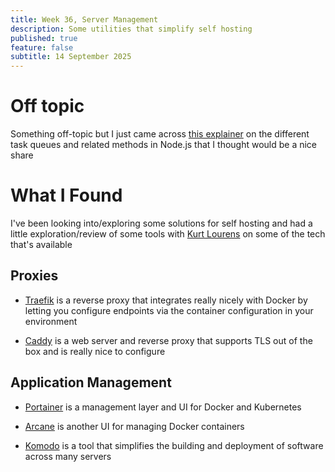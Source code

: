 ```yaml
---
title: Week 36, Server Management
description: Some utilities that simplify self hosting
published: true
feature: false
subtitle: 14 September 2025
---
```

# Off topic

Something off-topic but I just came across [this explainer](https://biomousavi.com/difference-between-process-nexttick-setimmediate-and-settimeout-in-node-js) on the different task queues and related methods in Node.js that I thought would be a nice share

# What I Found

I've been looking into/exploring some solutions for self hosting and had a little exploration/review of some tools with [Kurt Lourens](https://kurtlourens.com/) on some of the tech that's available

## Proxies

*   [Traefik](https://github.com/traefik/traefik) is a reverse proxy that integrates really nicely with Docker by letting you configure endpoints via the container configuration in your environment
    
*   [Caddy](https://github.com/caddyserver/caddy) is a web server and reverse proxy that supports TLS out of the box and is really nice to configure
    

## Application Management

*   [Portainer](https://github.com/portainer/portainer) is a management layer and UI for Docker and Kubernetes
    
*   [Arcane](https://github.com/ofkm/arcane) is another UI for managing Docker containers
    
*   [Komodo](https://github.com/moghtech/komodo) is a tool that simplifies the building and deployment of software across many servers
